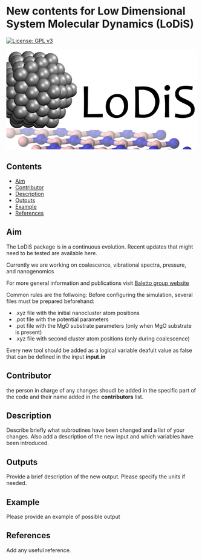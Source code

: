 # New contents for Low Dimensional System Molecular Dynamics (LoDiS)

[![License: GPL v3](https://img.shields.io/badge/License-GPLv3-blue.svg)](https://www.gnu.org/licenses/gpl-3.0)

![Lodis Logo](/images/lodislogo.png)

## Contents
* [Aim](#Aim)
* [Contributor](#contributor)
* [Description](#description)
* [Outputs](#outputs)
* [Example](#example)
* [References](#references)


## Aim
The LoDiS package is in a continuous evolution. Recent updates that might need to be tested are available here.

Currently we are working on coalescence, vibrational spectra, pressure, and nanogenomics

For more general information and publications visit [Baletto group website](https://www.balettogroup.org/lodis.html)

Common rules are the follwoing:
Before configuring the simulation, several files must be prepared beforehand:  
* .xyz file with the initial nanocluster atom positions 
* .pot file with the potential parameters
* .pot file with the MgO substrate parameters (only when MgO substrate is present)
* .xyz file with second cluster atom positions (only during coalescence)

Every new tool should be added as a logical variable deafult value as false that can be defined in the input **input.in** 

## Contributor
the person in charge of any changes shoudl be added in the specific part of the code and their name added in the **contributors** list.

## Description
Describe briefly what subroutines have been changed and a list of your changes. Also add a description of the new input and which variables have been introduced.

## Outputs
Provide a brief description of the new output. Please specify the units if needed.

## Example
Please provide an example of possible output

## References
Add any useful reference.
